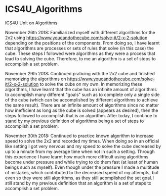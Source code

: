 # ICS4U_Algorithms
ICS4U Unit on Algorithms


November 26th 2018:
  Familiarized myself with different algorithms for the 2x2 using https://www.youcandothecube.com/solve-it/2-x-2-solution depending on the positions of the components. From doing so, I have learnt that algorithms are processes or sets of rules that solve (in this case) the cube. These steps I followed were algorithms as they were a process that lead to solving the cube. Therefore, to me an algorithm is a set of steps to accomplish a set problem. 


November 29th 2018: 
  Continued praticing with the 2x2 cube and finished memorizing the algorithms on https://www.youcandothecube.com/solve-it/2-x-2-solution to solve the cube on my own. In memorizing these algorithms, I have learnt that the cube has an infinite amount of algorithms to accomplish many different "goals" such as to complete only a single side of the cube (which can be accomplished by different algorithms to achieve the same result). There are an infinite amount of algorithms since no matter how inefficient as long as the cube is solved (appears as desired), then the steps followed to accomplish that is an algorithm. After today, I continue to stand by my previous definition of algorithms being a set of steps to accomplish a set problem.


November 30th 2018: 
  Continued to practice known algorithm to increase speed to solve the 2x2 and recorded my times. When doing so in an official like setting I got very nervous and my speed to solve the cube decreased by up to a minute from my average time when not in such a setting. Through this experience I have learnt how much more difficult using algorithms become under pressure and while trying to do them fast (at least of human beings such as myself). Even though under the pressure I made a multitude of mistakes, which contributed to the decreased speed of my attempts, but even so they were still algorithms, as they still acomplished the set goal. I still stand by my previous definition that an algorithm is a set of steps to accomplish a set problem.
